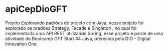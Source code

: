 # apiCepDioGFT

Projeto Explorando padrões de projeto com Java, nesse projeto foi explorado os pradões Strategy, Facade e Singleton , no qual foi implementada uma API REST utilizando Spring, esse projeto é parde de uma atividade do Bootcamp GFT Start #4 Java, oferecida pela DIO - Digital Innovation One.
